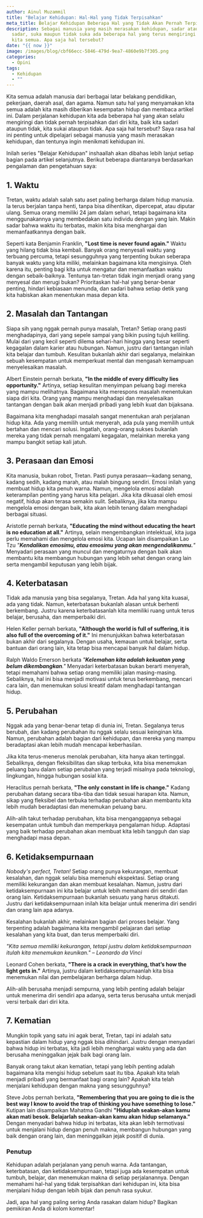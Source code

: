 ```yaml
---
author: Ainul Muzammil
title: "Belajar Kehidupan: Hal-Hal yang Tidak Terpisahkan"
meta_title: Belajar Kehidupan Beberapa Hal yang Tidak Akan Pernah Terpisahkan dari Kita
description: Sebagai manusia yang masih merasakan kehidupan, sadar ataupun tidak
  sadar, suka maupun tidak suka ada beberapa hal yang terus mengiringi kedihupan
  kita semua. Apa saja hal tersebut?
date: "{{ now }}"
image: /images/blog/cbf66ecc-5846-479d-9ea7-4860e9b7f305.png
categories:
  - Opini
tags:
  - Kehidupan
  - ""
---
```

Kita semua adalah manusia dari berbagai latar belakang pendidikan, pekerjaan, daerah asal, dan agama. Namun satu hal yang menyamakan kita semua adalah kita masih diberikan kesempatan hidup dan membaca artikel ini. Dalam perjalanan kehidupan kita ada beberapa hal yang akan selalu mengiringi dan tidak pernah terpisahkan dari diri kita, baik kita sadari ataupun tidak, kita sukai ataupun tidak. Apa saja hal tersebut? Saya rasa hal ini penting untuk dipelajari sebagai manusia yang masih merasakan kehidupan, dan tentunya ingin menikmati kehidupan ini.

I﻿nilah series "Belajar Kehidupan" inshaallah akan dibahas lebih lanjut setiap bagian pada artikel selanjutnya. Berikut beberapa diantaranya berdasarkan pengalaman dan pengetahuan saya:

## 1﻿. Waktu

Tretan, waktu adalah salah satu aset paling berharga dalam hidup manusia. Ia terus berjalan tanpa henti, tanpa bisa dihentikan, dipercepat, atau diputar ulang. Semua orang memiliki 24 jam dalam sehari, tetapi bagaimana kita menggunakannya yang membedakan satu individu dengan yang lain. Makin sadar bahwa waktu itu terbatas, makin kita bisa menghargai dan memanfaatkannya dengan baik.

Seperti kata Benjamin Franklin, **"Lost time is never found again."** Waktu yang hilang tidak bisa kembali. Banyak orang menyesali waktu yang terbuang percuma, tetapi sesungguhnya yang terpenting bukan seberapa banyak waktu yang kita miliki, melainkan bagaimana kita mengisinya. Oleh karena itu, penting bagi kita untuk mengatur dan memanfaatkan waktu dengan sebaik-baiknya. Tentunya tan-tretan tidak ingin menjadi orang yang menyesal dan merugi bukan? Prioritaskan hal-hal yang benar-benar penting, hindari kebiasaan menunda, dan sadari bahwa setiap detik yang kita habiskan akan menentukan masa depan kita. 

## 2. Masalah dan Tantangan

Siapa sih yang nggak pernah punya masalah, Tretan? Setiap orang pasti menghadapinya, dari yang sepele sampai yang bikin pusing tujuh keliling. Mulai dari yang kecil seperti dilema sehari-hari hingga yang besar seperti kegagalan dalam karier atau hubungan. Namun, justru dari tantangan inilah kita belajar dan tumbuh. Kesulitan bukanlah akhir dari segalanya, melainkan sebuah kesempatan untuk memperkuat mental dan mengasah kemampuan menyelesaikan masalah.

Albert Einstein pernah berkata, **"In the middle of every difficulty lies opportunity."** Artinya, setiap kesulitan menyimpan peluang bagi mereka yang mampu melihatnya. Bagaimana kita merespons masalah menentukan siapa diri kita. Orang yang mampu menghadapi dan menyelesaikan tantangan dengan baik akan menjadi pribadi yang lebih kuat dan bijaksana.

Bagaimana kita menghadapi masalah sangat menentukan arah perjalanan hidup kita. Ada yang memilih untuk menyerah, ada pula yang memilih untuk bertahan dan mencari solusi. Ingatlah, orang-orang sukses bukanlah mereka yang tidak pernah mengalami kegagalan, melainkan mereka yang mampu bangkit setiap kali jatuh.

## 3. Perasaan dan Emosi

Kita manusia, bukan robot, Tretan. Pasti punya perasaan—kadang senang, kadang sedih, kadang marah, atau malah bingung sendiri. Emosi inilah yang membuat hidup kita penuh warna. Namun, mengelola emosi adalah keterampilan penting yang harus kita pelajari. Jika kita dikuasai oleh emosi negatif, hidup akan terasa semakin sulit. Sebaliknya, jika kita mampu mengelola emosi dengan baik, kita akan lebih tenang dalam menghadapi berbagai situasi.

Aristotle pernah berkata, **"Educating the mind without educating the heart is no education at all."** Artinya, selain mengembangkan intelektual, kita juga perlu memahami dan mengelola emosi kita. Ucapan lain  disampaikan Lao Tzu *"***Kendalikan emosimu, atau emosimu yang akan mengendalikanmu.***"* Menyadari perasaan yang muncul dan mengaturnya dengan baik akan membantu kita membangun hubungan yang lebih sehat dengan orang lain serta mengambil keputusan yang lebih bijak.

## 4. Keterbatasan

Tidak ada manusia yang bisa segalanya, Tretan. Ada hal yang kita kuasai, ada yang tidak. Namun, keterbatasan bukanlah alasan untuk berhenti berkembang. Justru karena keterbatasanlah kita memiliki ruang untuk terus belajar, berusaha, dan memperbaiki diri.

Helen Keller pernah berkata, **"Although the world is full of suffering, it is also full of the overcoming of it."** Ini menunjukkan bahwa keterbatasan bukan akhir dari segalanya. Dengan usaha, kemauan untuk belajar, serta bantuan dari orang lain, kita tetap bisa mencapai banyak hal dalam hidup.

Ralph Waldo Emerson berkata *"***Kelemahan kita adalah kekuatan yang belum dikembangkan**.*"* Menyadari keterbatasan bukan berarti menyerah, tetapi memahami bahwa setiap orang memiliki jalan masing-masing. Sebaliknya, hal ini bisa menjadi motivasi untuk terus berkembang, mencari cara lain, dan menemukan solusi kreatif dalam menghadapi tantangan hidup.

## 5. Perubahan

Nggak ada yang benar-benar tetap di dunia ini, Tretan. Segalanya terus berubah, dan kadang perubahan itu nggak selalu sesuai keinginan kita. Namun, perubahan adalah bagian dari kehidupan, dan mereka yang mampu beradaptasi akan lebih mudah mencapai keberhasilan.

Jika kita terus-menerus menolak perubahan, kita hanya akan tertinggal. Sebaliknya, dengan fleksibilitas dan sikap terbuka, kita bisa menemukan peluang baru dalam setiap perubahan yang terjadi misalnya pada teknologi, lingkungan, hingga hubungan sosial kita.

Heraclitus pernah berkata, **"The only constant in life is change."** Kadang perubahan datang secara tiba-tiba dan tidak sesuai harapan kita. Namun, sikap yang fleksibel dan terbuka terhadap perubahan akan membantu kita lebih mudah beradaptasi dan menemukan peluang baru.

Alih-alih takut terhadap perubahan, kita bisa menganggapnya sebagai kesempatan untuk tumbuh dan memperkaya pengalaman hidup. Adaptasi yang baik terhadap perubahan akan membuat kita lebih tangguh dan siap menghadapi masa depan.

## 6. Ketidaksempurnaan

*Nobody's perfect, Tretan!* Setiap orang punya kekurangan, membuat kesalahan, dan nggak selalu bisa memenuhi ekspektasi. Setiap orang memiliki kekurangan dan akan membuat kesalahan. Namun, justru dari ketidaksempurnaan ini kita belajar untuk lebih memahami diri sendiri dan orang lain. Ketidaksempurnaan bukanlah sesuatu yang harus ditakuti. Justru dari ketidaksempurnaan inilah kita belajar untuk menerima diri sendiri dan orang lain apa adanya.

Kesalahan bukanlah akhir, melainkan bagian dari proses belajar. Yang terpenting adalah bagaimana kita mengambil pelajaran dari setiap kesalahan yang kita buat, dan terus memperbaiki diri.

*"*Kita semua memiliki kekurangan, tetapi justru dalam ketidaksempurnaan itulah kita menemukan keunikan.*" – Leonardo da Vinci*

Leonard Cohen berkata, **"There is a crack in everything, that’s how the light gets in."** Artinya, justru dalam ketidaksempurnaanlah kita bisa menemukan nilai dan pembelajaran berharga dalam hidup.

Alih-alih berusaha menjadi sempurna, yang lebih penting adalah belajar untuk menerima diri sendiri apa adanya, serta terus berusaha untuk menjadi versi terbaik dari diri kita.

## 7. Kematian

Mungkin topik yang satu ini agak berat, Tretan, tapi ini adalah satu kepastian dalam hidup yang nggak bisa dihindari. Justru dengan menyadari bahwa hidup ini terbatas, kita jadi lebih menghargai waktu yang ada dan berusaha meninggalkan jejak baik bagi orang lain.

Banyak orang takut akan kematian, tetapi yang lebih penting adalah bagaimana kita mengisi hidup sebelum saat itu tiba. Apakah kita telah menjadi pribadi yang bermanfaat bagi orang lain? Apakah kita telah menjalani kehidupan dengan makna yang sesungguhnya?

Steve Jobs pernah berkata, **"Remembering that you are going to die is the best way I know to avoid the trap of thinking you have something to lose."** Kutipan lain disampaikan Mahatma Gandhi **"Hiduplah seakan-akan kamu akan mati besok. Belajarlah seakan-akan kamu akan hidup selamanya."** Dengan menyadari bahwa hidup ini terbatas, kita akan lebih termotivasi untuk menjalani hidup dengan penuh makna, membangun hubungan yang baik dengan orang lain, dan meninggalkan jejak positif di dunia.

### **Penutup**

Kehidupan adalah perjalanan yang penuh warna. Ada tantangan, keterbatasan, dan ketidaksempurnaan, tetapi juga ada kesempatan untuk tumbuh, belajar, dan menemukan makna di setiap perjalanannya. Dengan memahami hal-hal yang tidak terpisahkan dari kehidupan ini, kita bisa menjalani hidup dengan lebih bijak dan penuh rasa syukur.

Jadi, apa hal yang paling sering Anda rasakan dalam hidup? Bagikan pemikiran Anda di kolom komentar!